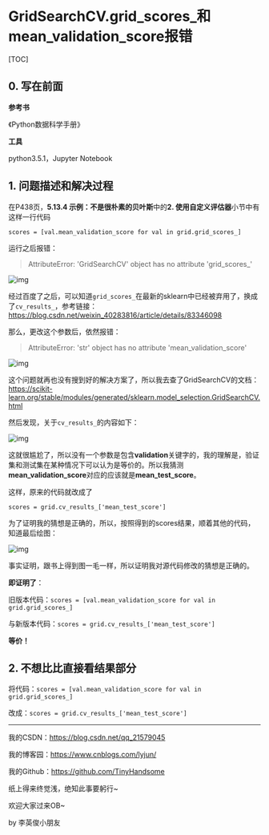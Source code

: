 # GridSearchCV.grid_scores_和mean_validation_score报错

[TOC]

## 0. 写在前面

**参考书**

《Python数据科学手册》

**工具**

python3.5.1，Jupyter Notebook

## 1. 问题描述和解决过程

在P438页，**5.13.4 示例：不是很朴素的贝叶斯**中的**2. 使用自定义评估器**小节中有这样一行代码

`scores = [val.mean_validation_score for val in grid.grid_scores_]`

运行之后报错：

> AttributeError: 'GridSearchCV' object has no attribute 'grid_scores_'

![img](https://img-blog.csdnimg.cn/20190611142821931.png)

经过百度了之后，可以知道`grid_scores_`在最新的sklearn中已经被弃用了，换成了`cv_results_`，参考链接：<https://blog.csdn.net/weixin_40283816/article/details/83346098>

那么，更改这个参数后，依然报错：

> AttributeError: 'str' object has no attribute 'mean_validation_score'

![img](https://img-blog.csdnimg.cn/20190611143203126.png?x-oss-process=image/watermark,type_ZmFuZ3poZW5naGVpdGk,shadow_10,text_aHR0cHM6Ly9ibG9nLmNzZG4ubmV0L3FxXzIxNTc5MDQ1,size_16,color_FFFFFF,t_70)

这个问题就再也没有搜到好的解决方案了，所以我去查了GridSearchCV的文档：<https://scikit-learn.org/stable/modules/generated/sklearn.model_selection.GridSearchCV.html>

然后发现，关于`cv_results_`的内容如下：

![img](https://img-blog.csdnimg.cn/20190611143427228.png?x-oss-process=image/watermark,type_ZmFuZ3poZW5naGVpdGk,shadow_10,text_aHR0cHM6Ly9ibG9nLmNzZG4ubmV0L3FxXzIxNTc5MDQ1,size_16,color_FFFFFF,t_70)

这就很尴尬了，所以没有一个参数是包含**validation**关键字的，我的理解是，验证集和测试集在某种情况下可以认为是等价的。所以我猜测**mean_validation_score**对应的应该就是**mean_test_score**。

这样，原来的代码就改成了

`scores = grid.cv_results_['mean_test_score']`

为了证明我的猜想是正确的，所以，按照得到的scores结果，顺着其他的代码，知道最后绘图：

![img](https://img-blog.csdnimg.cn/20190611143734822.png?x-oss-process=image/watermark,type_ZmFuZ3poZW5naGVpdGk,shadow_10,text_aHR0cHM6Ly9ibG9nLmNzZG4ubmV0L3FxXzIxNTc5MDQ1,size_16,color_FFFFFF,t_70)

事实证明，跟书上得到图一毛一样，所以证明我对源代码修改的猜想是正确的。

**即证明了**：

旧版本代码：`scores = [val.mean_validation_score for val in grid.grid_scores_]`

与新版本代码：`scores = grid.cv_results_['mean_test_score']`

**等价！**

## 2. 不想比比直接看结果部分

将代码：`scores = [val.mean_validation_score for val in grid.grid_scores_]`

改成：`scores = grid.cv_results_['mean_test_score']`



------

我的CSDN：https://blog.csdn.net/qq_21579045

我的博客园：https://www.cnblogs.com/lyjun/

我的Github：https://github.com/TinyHandsome

纸上得来终觉浅，绝知此事要躬行~

欢迎大家过来OB~

by 李英俊小朋友
